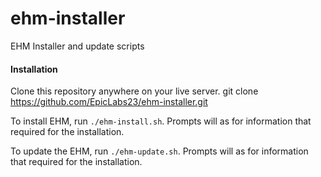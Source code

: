 # ehm-installer
EHM Installer and update scripts

#### Installation
Clone this repository anywhere on your live server.
git clone https://github.com/EpicLabs23/ehm-installer.git

To install EHM, run `./ehm-install.sh`. Prompts will as for information that required for the installation.

To update the EHM, run `./ehm-update.sh`. Prompts will as for information that required for the installation.

